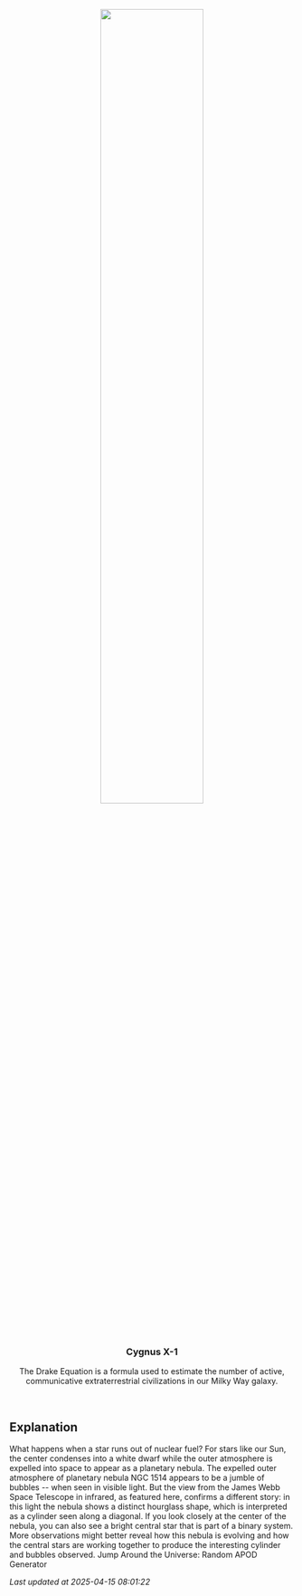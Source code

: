 <p align='center'>
    <img src='https://apod.nasa.gov/apod/image/2504/NGC1514_WebbSchmidt_960.jpg' width='60%' />
    <h3 align="center">Cygnus X-1</h3>
    <p align="center">The Drake Equation is a formula used to estimate the number of active, communicative extraterrestrial civilizations in our Milky Way galaxy.</p>
</p>
<br/>

Explanation
--
What happens when a star runs out of nuclear fuel?  For stars like our Sun, the center condenses into a white dwarf while the outer atmosphere is expelled into space to appear as a planetary nebula.  The expelled outer atmosphere of planetary nebula NGC 1514 appears to be a jumble of bubbles -- when seen in visible light.  But the view from the James Webb Space Telescope in infrared, as featured here, confirms a different story: in this light the nebula shows a distinct hourglass shape, which is interpreted as a cylinder seen along a diagonal.  If you look closely at the center of the nebula, you can also see a bright central star that is part of a binary system.  More observations might better reveal how this nebula is evolving and how the central stars are working together to produce the interesting cylinder and bubbles observed.    Jump Around the Universe: Random APOD Generator


*Last updated at 2025-04-15 08:01:22*
